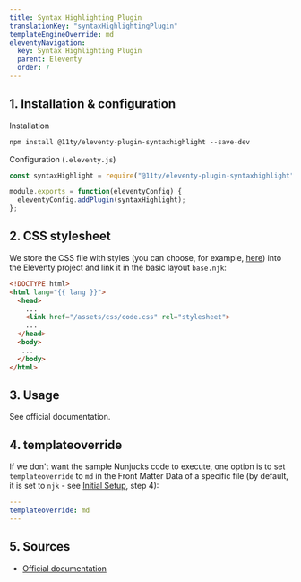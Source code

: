 ```yaml
---
title: Syntax Highlighting Plugin
translationKey: "syntaxHighlightingPlugin"
templateEngineOverride: md
eleventyNavigation:
  key: Syntax Highlighting Plugin
  parent: Eleventy
  order: 7
---
```

## 1. Installation & configuration
Installation
```html
npm install @11ty/eleventy-plugin-syntaxhighlight --save-dev
```
Configuration (`.eleventy.js`)
```js
const syntaxHighlight = require("@11ty/eleventy-plugin-syntaxhighlight");

module.exports = function(eleventyConfig) {
  eleventyConfig.addPlugin(syntaxHighlight);
};
```

## 2. CSS stylesheet 
We store the CSS file with styles (you can choose, for example, [here](https://github.com/PrismJS/prism-themes)) into the Eleventy project and link it in the basic layout `base.njk`:
```html
<!DOCTYPE html>
<html lang="{{ lang }}">
  <head>
    ...  
    <link href="/assets/css/code.css" rel="stylesheet">
    ...
  </head>
  <body>
   ...
  </body>
</html>
```

## 3. Usage

See official documentation.

## 4. templateoverride

If we don't want the sample Nunjucks code to execute, one option is to set `templateoverride` to `md` in the Front Matter Data of a specific file (by default, it is set to `njk` - see [Initial Setup](/en/note/eleventy/initial-set-up), step 4):
```yaml
---
templateoverride: md
---
```

## 5. Sources
- [Official documentation](https://www.11ty.dev/docs/plugins/syntaxhighlight/)

